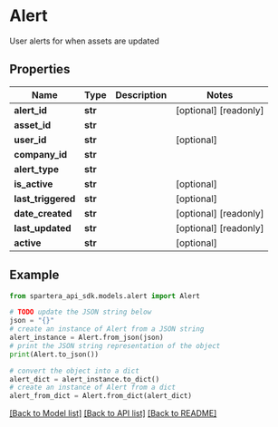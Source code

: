 # Alert

User alerts for when assets are updated

## Properties

Name | Type | Description | Notes
------------ | ------------- | ------------- | -------------
**alert_id** | **str** |  | [optional] [readonly] 
**asset_id** | **str** |  | 
**user_id** | **str** |  | [optional] 
**company_id** | **str** |  | 
**alert_type** | **str** |  | 
**is_active** | **str** |  | [optional] 
**last_triggered** | **str** |  | [optional] 
**date_created** | **str** |  | [optional] [readonly] 
**last_updated** | **str** |  | [optional] [readonly] 
**active** | **str** |  | [optional] 

## Example

```python
from spartera_api_sdk.models.alert import Alert

# TODO update the JSON string below
json = "{}"
# create an instance of Alert from a JSON string
alert_instance = Alert.from_json(json)
# print the JSON string representation of the object
print(Alert.to_json())

# convert the object into a dict
alert_dict = alert_instance.to_dict()
# create an instance of Alert from a dict
alert_from_dict = Alert.from_dict(alert_dict)
```
[[Back to Model list]](../README.md#documentation-for-models) [[Back to API list]](../README.md#documentation-for-api-endpoints) [[Back to README]](../README.md)


